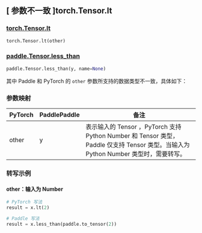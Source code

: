 ## [ 参数不一致 ]torch.Tensor.lt

### [torch.Tensor.lt](https://pytorch.org/docs/stable/generated/torch.Tensor.lt.html)

```python
torch.Tensor.lt(other)
```

### [paddle.Tensor.less_than](https://www.paddlepaddle.org.cn/documentation/docs/zh/develop/api/paddle/Tensor_cn.html#less-than-y-name-none)

```python
paddle.Tensor.less_than(y, name=None)
```

其中 Paddle 和 PyTorch 的 `other` 参数所支持的数据类型不一致，具体如下：
### 参数映射
| PyTorch                          | PaddlePaddle                 | 备注                                                   |
|----------------------------------|------------------------------| ------------------------------------------------------ |
| other  |  y  | 表示输入的 Tensor ，PyTorch 支持 Python Number 和 Tensor 类型， Paddle 仅支持 Tensor 类型。当输入为 Python Number 类型时，需要转写。  |

### 转写示例
#### other：输入为 Number
```python
# PyTorch 写法
result = x.lt(2)

# Paddle 写法
result = x.less_than(paddle.to_tensor(2))
```

